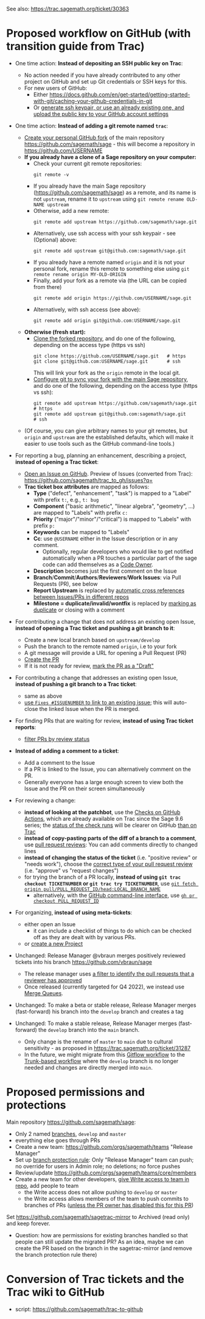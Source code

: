 See also: https://trac.sagemath.org/ticket/30363


# Proposed workflow on GitHub (with transition guide from Trac)

- One time action: **Instead of depositing an SSH public key on Trac**:
  - No action needed if you have already contributed to any other project on GitHub and set up Git credentials or SSH keys for this.
  - For new users of GitHub:
    - Either https://docs.github.com/en/get-started/getting-started-with-git/caching-your-github-credentials-in-git
    - Or [generate ssh keypair, or use an already existing one, and upload the public key to your GitHub account settings](https://docs.github.com/en/authentication/connecting-to-github-with-ssh)
 
- One time action: **Instead of adding a git remote named `trac`**:
  
  - [Create your personal GitHub fork](https://docs.github.com/en/get-started/quickstart/fork-a-repo#forking-a-repository) of the main repository https://github.com/sagemath/sage - this will become a repository in https://github.com/USERNAME
  - **If you already have a clone of a Sage repository on your computer:**
    - Check your current git remote repositories:
      ```
      git remote -v
      ```
    - If you already have the main Sage repository (https://github.com/sagemath/sage) as a remote, and its name is not `upstream`, rename it to `upstream` using `git remote rename OLD-NAME upstream`
    - Otherwise, add a new remote:
      ```
      git remote add upstream https://github.com/sagemath/sage.git
      ```
    - Alternatively, use ssh access with your ssh keypair - see (Optional) above:
      ```
      git remote add upstream git@github.com:sagemath/sage.git
      ```
    - If you already have a remote named `origin` and it is not your personal fork, rename this remote to something else using `git remote rename origin MY-OLD-ORIGIN`
    - Finally, add your fork as a remote via (the URL can be copied from there)
      ```
      git remote add origin https://github.com/USERNAME/sage.git
      ```
    - Alternatively, with ssh access (see above):
      ```
      git remote add origin git@github.com:USERNAME/sage.git
      ``` 
  - **Otherwise (fresh start):**
    - [Clone the forked repository](https://docs.github.com/en/get-started/quickstart/fork-a-repo#cloning-your-forked-repository),
      and do one of the following, depending on the access type (https vs ssh)
      ```
      git clone https://github.com/USERNAME/sage.git   # https
      git clone git@github.com:USERNAME/sage.git       # ssh
      ```
      This will link your fork as the `origin` remote in the local git.
    - [Configure git to sync your fork with the main Sage repository](https://docs.github.com/en/get-started/quickstart/fork-a-repo#configuring-git-to-sync-your-fork-with-the-original-repository), and do one of the following, depending on the access type (https vs ssh):
      ```
      git remote add upstream https://github.com/sagemath/sage.git   # https
      git remote add upstream git@github.com:sagemath/sage.git       # ssh
      ```
  - (Of course, you can give arbitrary names to your git remotes, but `origin` and `upstream` are the established defaults, which will make it easier to use tools such as the GitHub command-line tools.)

- For reporting a bug, planning an enhancement, describing a project, **instead of opening a Trac ticket**:

  - [Open an Issue on GitHub](https://docs.github.com/en/issues). Preview of Issues (converted from Trac): https://github.com/sagemath/trac_to_gh/issues?q=
  - **Trac ticket box attributes** are mapped as follows:
    - **Type** ("defect", "enhancement", "task") is mapped to a "Label" with prefix `t:`, e.g., `t: bug`
    - **Component** ("basic arithmetic", "linear algebra", "geometry", ...) are mapped to "Labels" with prefix `c: `
    - **Priority** ("major"/"minor"/"critical") is mapped to "Labels" with prefix `p: `
    - **Keywords** can be mapped to "Labels"
    - **Cc**: use `@USERNAME` either in the Issue description or in any comment. 
      - Optionally, regular developers who would like to get notified automatically when a PR touches a particular part of the sage code can add themselves as a [Code Owner](https://docs.github.com/en/repositories/managing-your-repositorys-settings-and-features/customizing-your-repository/about-code-owners).
    - **Description** becomes just the first comment on the Issue
    - **Branch**/**Commit**/**Authors**/**Reviewers**/**Work Issues**: via Pull Requests (PR), see below
    - **Report Upstream** is replaced by [automatic cross references between Issues/PRs in different repos](https://docs.github.com/en/get-started/writing-on-github/working-with-advanced-formatting/autolinked-references-and-urls#issues-and-pull-requests)
    - **Milestone = duplicate/invalid/wontfix** is replaced by [marking as duplicate](https://docs.github.com/en/issues/tracking-your-work-with-issues/marking-issues-or-pull-requests-as-a-duplicate) or closing with a comment

- For contributing a change that does not address an existing open Issue, **instead of opening a Trac ticket and pushing a git branch to it**:
  - Create a new local branch based on `upstream/develop`
  - Push the branch to the remote named `origin`, i.e to your fork
  - A git message will provide a URL for opening a Pull Request (PR)
  - [Create the PR](https://docs.github.com/en/pull-requests/collaborating-with-pull-requests/proposing-changes-to-your-work-with-pull-requests/creating-a-pull-request)
  - If it is not ready for review, [mark the PR as a "Draft"](https://docs.github.com/en/pull-requests/collaborating-with-pull-requests/proposing-changes-to-your-work-with-pull-requests/changing-the-stage-of-a-pull-request)

- For contributing a change that addresses an existing open Issue, **instead of pushing a git branch to a Trac ticket**:
  - same as above
  - [use `Fixes #ISSUENUMBER` to link to an existing issue](https://docs.github.com/en/issues/tracking-your-work-with-issues/linking-a-pull-request-to-an-issue); this will auto-close the linked Issue when the PR is merged.

- For finding PRs that are waiting for review, **instead of using Trac ticket reports**:
  - [filter PRs by review status](https://docs.github.com/en/issues/tracking-your-work-with-issues/filtering-and-searching-issues-and-pull-requests#filtering-pull-requests-by-review-status)

- **Instead of adding a comment to a ticket**:
  - Add a comment to the Issue
  - If a PR is linked to the Issue, you can alternatively comment on the PR. 
  - Generally everyone has a large enough screen to view both the Issue and the PR on their screen simultaneously

- For reviewing a change:
  - **instead of looking at the patchbot**, use the [Checks on GitHub Actions](https://trac.sagemath.org/wiki/ReleaseTours/sage-9.6#BuildsandchecksofticketbranchesonGitHubActions), which are already available on Trac since the Sage 9.6 series; the [status of the check runs](https://docs.github.com/en/pull-requests/collaborating-with-pull-requests/collaborating-on-repositories-with-code-quality-features/about-status-checks) will be clearer on GitHub [than on Trac](https://trac.sagemath.org/ticket/33818) 
  - **instead of copy-pasting parts of the diff of a branch to a comment**, use [pull request reviews](https://docs.github.com/en/pull-requests/collaborating-with-pull-requests/reviewing-changes-in-pull-requests/about-pull-request-reviews): You can add comments directly to changed lines
  - **instead of changing the status of the ticket** (i.e. "positive review" or "needs work"), choose the [correct type of your pull request review](https://docs.github.com/en/pull-requests/collaborating-with-pull-requests/reviewing-changes-in-pull-requests/reviewing-proposed-changes-in-a-pull-request#submitting-your-review) (i.e. "approve" vs "request changes")
  - for trying the branch of a PR locally, **instead of using `git trac checkout TICKETNUMBER` or `git trac try TICKETNUMBER`**, use [`git fetch origin pull/PULL_REQUEST_ID/head:LOCAL_BRANCH_NAME`](https://docs.github.com/en/pull-requests/collaborating-with-pull-requests/reviewing-changes-in-pull-requests/checking-out-pull-requests-locally)
    - alternatively, with the [GitHub command-line interface](https://trac.sagemath.org/ticket/34523), use [`gh pr checkout PULL_REQUEST_ID`](https://cli.github.com/manual/gh_pr_checkout)
    
- For organizing, **instead of using meta-tickets**:
  - either open an Issue
    - it can include a checklist of things to do which can be checked off as they are dealt with by various PRs.
  - or [create a new Project](https://github.com/features/issues)

- Unchanged: Release Manager @vbraun merges positively reviewed tickets into his branch https://github.com/vbraun/sage
  - The release manager uses [a filter to identify the pull requests that a reviewer has approved](https://docs.github.com/en/issues/tracking-your-work-with-issues/filtering-and-searching-issues-and-pull-requests#filtering-pull-requests-by-review-status)
  - Once released (currently targeted for Q4 2022), we instead use [Merge Queues](https://docs.github.com/en/repositories/configuring-branches-and-merges-in-your-repository/configuring-pull-request-merges/managing-a-merge-queue).
- Unchanged: To make a beta or stable release, Release Manager merges (fast-forward) his branch into the `develop` branch and creates a tag
- Unchanged: To make a stable release, Release Manager merges (fast-forward) the `develop` branch into the `main` branch.
  - Only change is the rename of `master` to `main` due to cultural sensitivity - as proposed in https://trac.sagemath.org/ticket/31287
  - In the future, we might migrate from this [Gitflow workflow](https://www.atlassian.com/git/tutorials/comparing-workflows/gitflow-workflow) to the [Trunk-based workflow](https://www.atlassian.com/continuous-delivery/continuous-integration/trunk-based-development) where the `develop` branch is no longer needed and changes are directly merged into `main`.

# Proposed permissions and protections

Main repository https://github.com/sagemath/sage:
- Only 2 named [branches](https://github.com/sagemath/sage/branches), `develop` and `master`
- everything else goes through PRs
- Create a new team: https://github.com/orgs/sagemath/teams "Release Manager"
- Set up [branch protection rule](https://docs.github.com/en/repositories/configuring-branches-and-merges-in-your-repository/defining-the-mergeability-of-pull-requests/about-protected-branches): Only "Release Manager" team can push; no override for users in Admin role; no deletions; no force pushes
- Review/update https://github.com/orgs/sagemath/teams/core/members
- Create a new team for other developers, [give Write access to team in repo](https://docs.github.com/en/repositories/managing-your-repositorys-settings-and-features/managing-repository-settings/managing-teams-and-people-with-access-to-your-repository#inviting-a-team-or-person), add people to team
  - the Write access does not allow pushing to `develop` or `master`
  - the Write access allows members of the team to push commits to branches of PRs ([unless the PR owner has disabled this for this PR](https://docs.github.com/en/pull-requests/collaborating-with-pull-requests/working-with-forks/allowing-changes-to-a-pull-request-branch-created-from-a-fork))
  

Set https://github.com/sagemath/sagetrac-mirror to Archived (read only) and keep forever.

- Question: how are permissions for existing branches handled so that people can still update the migrated PR? As an idea, maybe we can create the PR based on the branch in the sagetrac-mirror (and remove the branch protection rule there)

# Conversion of Trac tickets and the Trac wiki to GitHub

- script: https://github.com/sagemath/trac-to-github
